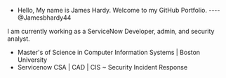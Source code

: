 -  Hello, My name is James Hardy. Welcome to my GitHub Portfolio.         ---- @Jamesbhardy44  

I am currently working as a ServiceNow Developer, admin, and security analyst. 
- Master's of Science in Computer Information Systems | Boston University
- Servicenow CSA | CAD | CIS ~ Security Incident Response

<!---
Jamesbhardy44/Jamesbhardy44 is a ✨ special ✨ repository because its `README.md` (this file) appears on your GitHub profile.
You can click the Preview link to take a look at your changes.
--->
